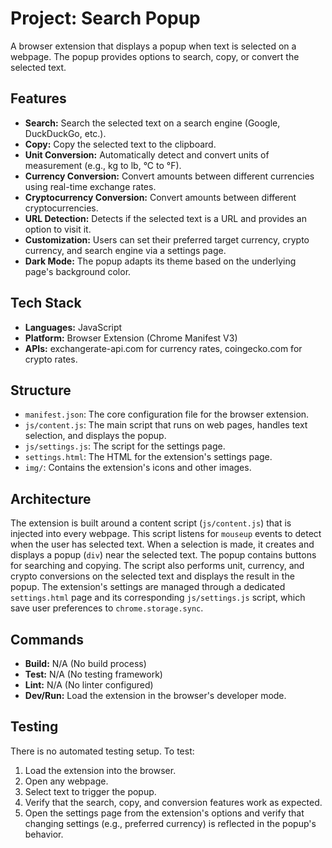 # Project: Search Popup
A browser extension that displays a popup when text is selected on a webpage. The popup provides options to search, copy, or convert the selected text.

## Features
- **Search:** Search the selected text on a search engine (Google, DuckDuckGo, etc.).
- **Copy:** Copy the selected text to the clipboard.
- **Unit Conversion:** Automatically detect and convert units of measurement (e.g., kg to lb, °C to °F).
- **Currency Conversion:** Convert amounts between different currencies using real-time exchange rates.
- **Cryptocurrency Conversion:** Convert amounts between different cryptocurrencies.
- **URL Detection:** Detects if the selected text is a URL and provides an option to visit it.
- **Customization:** Users can set their preferred target currency, crypto currency, and search engine via a settings page.
- **Dark Mode:** The popup adapts its theme based on the underlying page's background color.

## Tech Stack
- **Languages:** JavaScript
- **Platform:** Browser Extension (Chrome Manifest V3)
- **APIs:** exchangerate-api.com for currency rates, coingecko.com for crypto rates.

## Structure
- `manifest.json`: The core configuration file for the browser extension.
- `js/content.js`: The main script that runs on web pages, handles text selection, and displays the popup.
- `js/settings.js`: The script for the settings page.
- `settings.html`: The HTML for the extension's settings page.
- `img/`: Contains the extension's icons and other images.

## Architecture
The extension is built around a content script (`js/content.js`) that is injected into every webpage. This script listens for `mouseup` events to detect when the user has selected text. When a selection is made, it creates and displays a popup (`div`) near the selected text. The popup contains buttons for searching and copying. The script also performs unit, currency, and crypto conversions on the selected text and displays the result in the popup. The extension's settings are managed through a dedicated `settings.html` page and its corresponding `js/settings.js` script, which save user preferences to `chrome.storage.sync`.

## Commands
- **Build:** N/A (No build process)
- **Test:** N/A (No testing framework)
- **Lint:** N/A (No linter configured)
- **Dev/Run:** Load the extension in the browser's developer mode.

## Testing
There is no automated testing setup. To test:
1. Load the extension into the browser.
2. Open any webpage.
3. Select text to trigger the popup.
4. Verify that the search, copy, and conversion features work as expected.
5. Open the settings page from the extension's options and verify that changing settings (e.g., preferred currency) is reflected in the popup's behavior.
